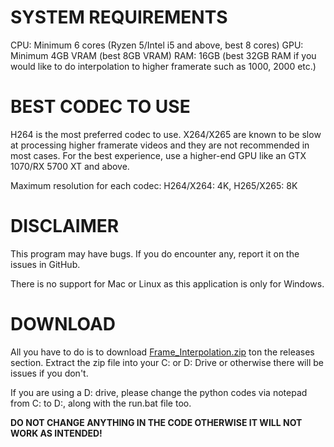 # SYSTEM REQUIREMENTS
CPU: Minimum 6 cores (Ryzen 5/Intel i5 and above, best 8 cores)
GPU: Minimum 4GB VRAM (best 8GB VRAM)
RAM: 16GB (best 32GB RAM if you would like to do interpolation to higher framerate such as 1000, 2000 etc.)

# BEST CODEC TO USE

H264 is the most preferred codec to use. X264/X265 are known to be slow at processing higher framerate videos and they are not recommended in most cases. For the best experience, use a higher-end GPU like an GTX 1070/RX 5700 XT and above.

Maximum resolution for each codec:
H264/X264: 4K,
H265/X265: 8K

# DISCLAIMER

This program may have bugs. If you do encounter any, report it on the issues in GitHub.

There is no support for Mac or Linux as this application is only for Windows.

# DOWNLOAD

All you have to do is to download [Frame_Interpolation.zip](https://github.com/KrisDreemurrYT/Frame_Interpolation/releases/download/Frame_Interpolation/Frame_Interpolation.zip) ton the releases section. Extract the zip file into your C: or D: Drive or otherwise there will be issues if you don't.

If you are using a D: drive, please change the python codes via notepad from C: to D:, along with the run.bat file too.

**DO NOT CHANGE ANYTHING IN THE CODE OTHERWISE IT WILL NOT WORK AS INTENDED!**
